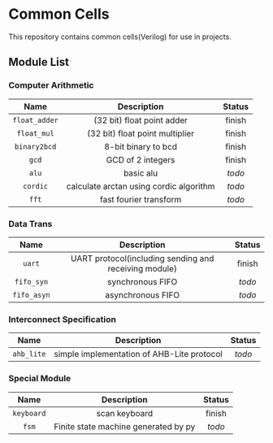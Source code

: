 # Common Cells

This repository contains common cells(Verilog) for use in projects.

## Module List

### Computer Arithmetic

| Name | Description | Status |
| :-: | :-: | :-: |
| `float_adder` | (32 bit) float point adder | finish |
| `float_mul` | (32 bit) float point multiplier | finish |
| `binary2bcd` | 8-bit binary to bcd | finish |
| `gcd` | GCD of 2 integers | finish |
| `alu` | basic alu | *todo* |
| `cordic` | calculate arctan using cordic algorithm | *todo* |
| `fft` | fast fourier transform | *todo* |

### Data Trans

| Name | Description | Status |
| :-: | :-: | :-: |
| `uart` | UART protocol(including sending and receiving module) | finish |
| `fifo_syn` | synchronous FIFO | *todo* |
| `fifo_asyn` | asynchronous FIFO | *todo* |

### Interconnect Specification

| Name | Description | Status |
| :-: | :-: | :-: |
| `ahb_lite` | simple implementation of AHB-Lite protocol | *todo* |

### Special Module

| Name | Description | Status |
| :-: | :-: | :-: |
| `keyboard` | scan keyboard | finish |
| `fsm` | Finite state machine generated by py | *todo* |